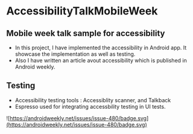 # AccessibilityTalkMobileWeek
## Mobile week talk sample for accessibility

- In this project, I have implemented the accessibility in Android app. It showcase the implementation as well as testing. 
- Also I have written an article avout accessibility which is published in Android weekly.

## Testing
- Accessibility testing tools : Accessiblity scanner, and Talkback
- Espresso used for integrating accessbility testing in UI tests.

![https://androidweekly.net/issues/issue-480/badge.svg](https://androidweekly.net/issues/issue-480/badge.svg)


